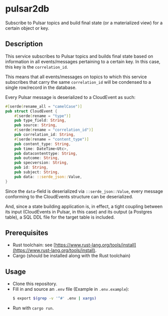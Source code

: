 # pulsar2db

Subscribe to Pulsar topics and build final state (or a materialized view) for a
certain object or key.

## Description

This service subscribes to Pulsar topics and builds final state based on
information in all events/messages pertaining to a certain key. In this case,
this key is the `correlation_id`.

This means that all events/messages on topics to which this service subscribes
that carry the same `correlation_id` will be condensed to a single row/record
in the database.

Every Pulsar message is deserialized to a CloudEvent as such:

```rust
#[serde(rename_all = "camelCase")]
pub struct CloudEvent {
    #[serde(rename = "type")]
    pub type_field: String,
    pub source: String,
    #[serde(rename = "correlation_id")]
    pub correlation_id: String,
    #[serde(rename = "content_type")]
    pub content_type: String,
    pub time: DateTime<Utc>,
    pub datacontenttype: String,
    pub outcome: String,
    pub specversion: String,
    pub id: String,
    pub subject: String,
    pub data: ::serde_json::Value,
}
```

Since the `data`-field is deserialized via `::serde_json::Value`, every message
conforming to the CloudEvents structure can be deserialized.

And, since a state building application is, in effect, a tight coupling between
its input (CloudEvents in Pulsar, in this case) and its output (a Postgres
table), a SQL DDL file for the target table is included.

## Prerequisites

- Rust toolchain: see [https://www.rust-lang.org/tools/install](https://www.rust-lang.org/tools/install).
- Cargo (should be installed along with the Rust toolchain)

## Usage

- Clone this repository.
- Fill in and source an `.env` file (Example in `.env.example`):
  ```bash
  $ export $(grep -v '^#' .env | xargs)
  ```
- Run with `cargo run`.
